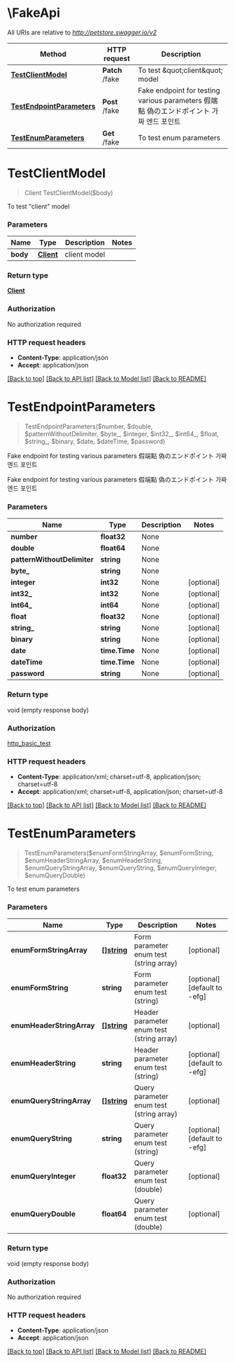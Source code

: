 # \FakeApi

All URIs are relative to *http://petstore.swagger.io/v2*

Method | HTTP request | Description
------------- | ------------- | -------------
[**TestClientModel**](FakeApi.md#TestClientModel) | **Patch** /fake | To test \&quot;client\&quot; model
[**TestEndpointParameters**](FakeApi.md#TestEndpointParameters) | **Post** /fake | Fake endpoint for testing various parameters 假端點 偽のエンドポイント 가짜 엔드 포인트 
[**TestEnumParameters**](FakeApi.md#TestEnumParameters) | **Get** /fake | To test enum parameters


# **TestClientModel**
> Client TestClientModel($body)

To test \"client\" model


### Parameters

Name | Type | Description  | Notes
------------- | ------------- | ------------- | -------------
 **body** | [**Client**](Client.md)| client model | 

### Return type

[**Client**](Client.md)

### Authorization

No authorization required

### HTTP request headers

 - **Content-Type**: application/json
 - **Accept**: application/json

[[Back to top]](#) [[Back to API list]](../README.md#documentation-for-api-endpoints) [[Back to Model list]](../README.md#documentation-for-models) [[Back to README]](../README.md)

# **TestEndpointParameters**
> TestEndpointParameters($number, $double, $patternWithoutDelimiter, $byte_, $integer, $int32_, $int64_, $float, $string_, $binary, $date, $dateTime, $password)

Fake endpoint for testing various parameters 假端點 偽のエンドポイント 가짜 엔드 포인트 

Fake endpoint for testing various parameters 假端點 偽のエンドポイント 가짜 엔드 포인트 


### Parameters

Name | Type | Description  | Notes
------------- | ------------- | ------------- | -------------
 **number** | **float32**| None | 
 **double** | **float64**| None | 
 **patternWithoutDelimiter** | **string**| None | 
 **byte_** | **string**| None | 
 **integer** | **int32**| None | [optional] 
 **int32_** | **int32**| None | [optional] 
 **int64_** | **int64**| None | [optional] 
 **float** | **float32**| None | [optional] 
 **string_** | **string**| None | [optional] 
 **binary** | **string**| None | [optional] 
 **date** | **time.Time**| None | [optional] 
 **dateTime** | **time.Time**| None | [optional] 
 **password** | **string**| None | [optional] 

### Return type

void (empty response body)

### Authorization

[http_basic_test](../README.md#http_basic_test)

### HTTP request headers

 - **Content-Type**: application/xml; charset=utf-8, application/json; charset=utf-8
 - **Accept**: application/xml; charset=utf-8, application/json; charset=utf-8

[[Back to top]](#) [[Back to API list]](../README.md#documentation-for-api-endpoints) [[Back to Model list]](../README.md#documentation-for-models) [[Back to README]](../README.md)

# **TestEnumParameters**
> TestEnumParameters($enumFormStringArray, $enumFormString, $enumHeaderStringArray, $enumHeaderString, $enumQueryStringArray, $enumQueryString, $enumQueryInteger, $enumQueryDouble)

To test enum parameters


### Parameters

Name | Type | Description  | Notes
------------- | ------------- | ------------- | -------------
 **enumFormStringArray** | [**[]string**](string.md)| Form parameter enum test (string array) | [optional] 
 **enumFormString** | **string**| Form parameter enum test (string) | [optional] [default to -efg]
 **enumHeaderStringArray** | [**[]string**](string.md)| Header parameter enum test (string array) | [optional] 
 **enumHeaderString** | **string**| Header parameter enum test (string) | [optional] [default to -efg]
 **enumQueryStringArray** | [**[]string**](string.md)| Query parameter enum test (string array) | [optional] 
 **enumQueryString** | **string**| Query parameter enum test (string) | [optional] [default to -efg]
 **enumQueryInteger** | **float32**| Query parameter enum test (double) | [optional] 
 **enumQueryDouble** | **float64**| Query parameter enum test (double) | [optional] 

### Return type

void (empty response body)

### Authorization

No authorization required

### HTTP request headers

 - **Content-Type**: application/json
 - **Accept**: application/json

[[Back to top]](#) [[Back to API list]](../README.md#documentation-for-api-endpoints) [[Back to Model list]](../README.md#documentation-for-models) [[Back to README]](../README.md)

